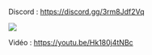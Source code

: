 Discord : https://discord.gg/3rm8Jdf2Vq

<img src="http://cloud.xlife.fr/images/loadingscreen/Glitch-Loadingscreen-FiveM-V3.png">

Vidéo : https://youtu.be/Hk180j4tNBc
